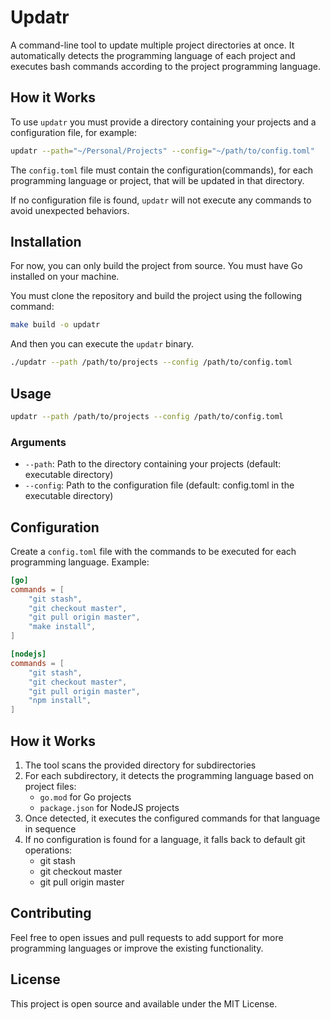 # Updatr

A command-line tool to update multiple project directories at once. It automatically detects the programming language of each project and executes bash commands according to the project programming language.

## How it Works

To use `updatr` you must provide a directory containing your projects and a configuration file, for example:

```bash
updatr --path="~/Personal/Projects" --config="~/path/to/config.toml"
```

The `config.toml` file must contain the configuration(commands), for each programming language or project, that will be updated in that directory.

If no configuration file is found, `updatr` will not execute any commands to avoid unexpected behaviors.

## Installation

For now, you can only build the project from source. You must have Go installed on your machine.

You must clone the repository and build the project using the following command:

```bash
make build -o updatr
```

And then you can execute the `updatr` binary.

```bash
./updatr --path /path/to/projects --config /path/to/config.toml
```

## Usage

```bash
updatr --path /path/to/projects --config /path/to/config.toml
```

### Arguments

- `--path`: Path to the directory containing your projects (default: executable directory)
- `--config`: Path to the configuration file (default: config.toml in the executable directory)

## Configuration

Create a `config.toml` file with the commands to be executed for each programming language. Example:

```toml
[go]
commands = [
    "git stash",
    "git checkout master",
    "git pull origin master",
    "make install",
]

[nodejs]
commands = [
    "git stash",
    "git checkout master",
    "git pull origin master",
    "npm install",
]
```

## How it Works

1. The tool scans the provided directory for subdirectories
2. For each subdirectory, it detects the programming language based on project files:
   - `go.mod` for Go projects
   - `package.json` for NodeJS projects
3. Once detected, it executes the configured commands for that language in sequence
4. If no configuration is found for a language, it falls back to default git operations:
   - git stash
   - git checkout master
   - git pull origin master

## Contributing

Feel free to open issues and pull requests to add support for more programming languages or improve the existing functionality.

## License

This project is open source and available under the MIT License.
